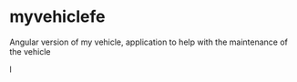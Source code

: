 # myvehiclefe
Angular version of my vehicle, application to help with the maintenance of the vehicle

l